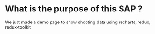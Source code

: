 # What is the purpose of this SAP ? 
We just made a demo page to show shooting data using recharts, redux, redux-toolkit

